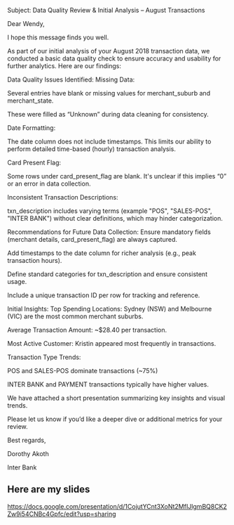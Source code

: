 Subject: Data Quality Review & Initial Analysis – August Transactions

Dear Wendy,

I hope this message finds you well.

As part of our initial analysis of your August 2018 transaction data, we conducted a basic data quality check to ensure accuracy and usability for further analytics. Here are our findings:

Data Quality Issues Identified:
Missing Data:

Several entries have blank or missing values for merchant_suburb and merchant_state.

These were filled as “Unknown” during data cleaning for consistency.

Date Formatting:

The date column does not include timestamps. This limits our ability to perform detailed time-based (hourly) transaction analysis.

Card Present Flag:

Some rows under card_present_flag are blank. It's unclear if this implies “0” or an error in data collection.

Inconsistent Transaction Descriptions:

txn_description includes varying terms (example "POS", "SALES-POS", "INTER BANK") without clear definitions, which may hinder categorization.

Recommendations for Future Data Collection:
Ensure mandatory fields (merchant details, card_present_flag) are always captured.

Add timestamps to the date column for richer analysis (e.g., peak transaction hours).

Define standard categories for txn_description and ensure consistent usage.

Include a unique transaction ID per row for tracking and reference.

Initial Insights:
Top Spending Locations: Sydney (NSW) and Melbourne (VIC) are the most common merchant suburbs.

Average Transaction Amount: ~$28.40 per transaction.

Most Active Customer: Kristin appeared most frequently in transactions.

Transaction Type Trends:

POS and SALES-POS dominate transactions (~75%)

INTER BANK and PAYMENT transactions typically have higher values.

We have attached a short presentation summarizing key insights and visual trends.

Please let us know if you’d like a deeper dive or additional metrics for your review.

Best regards,

Dorothy Akoth

Inter Bank

## Here are my slides

https://docs.google.com/presentation/d/1CojutYCnt3XoNt2MfIJlgmBQ8CK2Zw9i54CNBc4Gpfc/edit?usp=sharing
